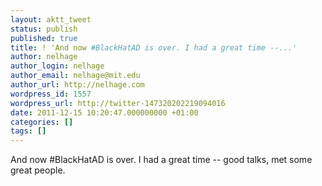 ```yaml
---
layout: aktt_tweet
status: publish
published: true
title: ! 'And now #BlackHatAD is over. I had a great time --...'
author: nelhage
author_login: nelhage
author_email: nelhage@mit.edu
author_url: http://nelhage.com
wordpress_id: 1557
wordpress_url: http://twitter-147320202219094016
date: 2011-12-15 10:20:47.000000000 +01:00
categories: []
tags: []
---
```

And now #BlackHatAD is over. I had a great time -- good talks, met some great people.
